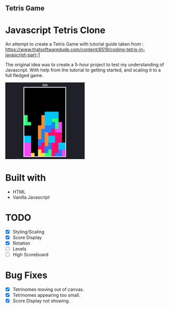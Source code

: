 Tetris Game
-----------------------
# Javascript Tetris Clone

An attempt to create a Tetris Game with tutorial guide taken from : https://www.thatsoftwaredude.com/content/8519/coding-tetris-in-javascript-part-1

The original idea was to create a 5-hour project to test my understanding of Javascript. With help from the tutorial to getting started, and scaling it to a full fledged game.

<img src="game.png" width="250">

# Built with
- HTML
- Vanilla Javascript

# TODO
- [x] Styling/Scaling
- [x] Score Display
- [x] Rotation
- [ ] Levels
- [ ] High Scoreboard

# Bug Fixes
- [x] Tetrinomes moving out of canvas.
- [x] Tetrinomes appearing too small.
- [x] Score Display not showing.
